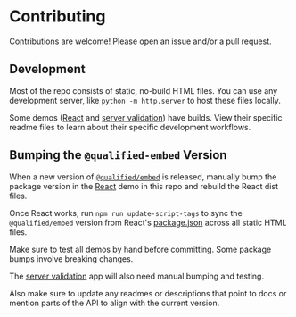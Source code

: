 # Contributing

Contributions are welcome! Please open an issue and/or a pull request.

## Development

Most of the repo consists of static, no-build HTML files. You can use any development server, like `python -m http.server` to host these files locally.

Some demos ([React](react) and [server validation](server-validation)) have builds. View their specific readme files to learn about their specific development workflows.

## Bumping the `@qualified-embed` Version

When a new version of [`@qualified/embed`](https://www.npmjs.com/package/@qualified/embed) is released, manually bump the package version in the [React](react) demo in this repo and rebuild the React dist files.

Once React works, run `npm run update-script-tags` to sync the `@qualified/embed` version from React's [package.json](react/package.json) across all static HTML files.

Make sure to test all demos by hand before committing. Some package bumps involve breaking changes.

The [server validation](server-validation) app will also need manual bumping and testing.

Also make sure to update any readmes or descriptions that point to docs or mention parts of the API to align with the current version.
